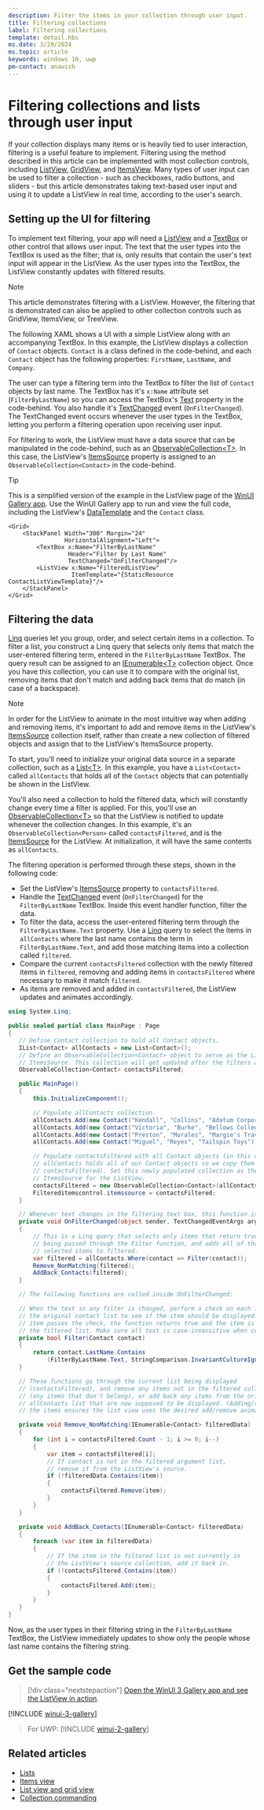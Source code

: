 ```yaml
---
description: Filter the items in your collection through user input.
title: Filtering collections
label: Filtering collections
template: detail.hbs
ms.date: 3/29/2024
ms.topic: article
keywords: windows 10, uwp
pm-contact: anawish
---
```


# Filtering collections and lists through user input

If your collection displays many items or is heavily tied to user interaction, filtering is a useful feature to implement. Filtering using the method described in this article can be implemented with most collection controls, including [ListView](/windows/windows-app-sdk/api/winrt/microsoft.ui.xaml.controls.listview), [GridView](/windows/windows-app-sdk/api/winrt/microsoft.ui.xaml.controls.gridview), and [ItemsView](/windows/windows-app-sdk/api/winrt/microsoft.ui.xaml.controls.itemsview). Many types of user input can be used to filter a collection - such as checkboxes, radio buttons, and sliders - but this article demonstrates taking text-based user input and using it to update a ListView in real time, according to the user's search.

## Setting up the UI for filtering

To implement text filtering, your app will need a [ListView](/windows/windows-app-sdk/api/winrt/microsoft.ui.xaml.controls.listview) and a [TextBox](/windows/windows-app-sdk/api/winrt/microsoft.ui.xaml.controls.textbox) or other control that allows user input. The text that the user types into the TextBox is used as the filter; that is, only results that contain the user's text input will appear in the ListView. As the user types into the TextBox, the ListView constantly updates with filtered results.

> [!NOTE]
> This article demonstrates filtering with a ListView. However, the filtering that is demonstrated can also be applied to other collection controls such as GridView, ItemsView, or TreeView.

The following XAML shows a UI with a simple ListView along with an accompanying TextBox. In this example, the ListView displays a collection of `Contact` objects. `Contact` is a class defined in the code-behind, and each `Contact` object has the following properties: `FirstName`, `LastName`, and `Company`.

The user can type a filtering term into the TextBox to filter the list of `Contact` objects by last name. The TextBox has it's `x:Name` attribute set (`FilterByLastName`) so you can access the TextBox's [Text](/windows/windows-app-sdk/api/winrt/microsoft.ui.xaml.controls.textbox.text) property in the code-behind. You also handle it's [TextChanged](/windows/windows-app-sdk/api/winrt/microsoft.ui.xaml.controls.textbox.textchanged) event (`OnFilterChanged`). The TextChanged event occurs whenever the user types in the TextBox, letting you perform a filtering operation upon receiving user input.

For filtering to work, the ListView must have a data source that can be manipulated in the code-behind, such as an [ObservableCollection\<T>](/dotnet/api/system.collections.objectmodel.observablecollection-1). In this case, the ListView's [ItemsSource](/windows/windows-app-sdk/api/winrt/microsoft.ui.xaml.controls.itemscontrol.itemssource) property is assigned to an `ObservableCollection<Contact>` in the code-behind.

> [!TIP]
> This is a simplified version of the example in the ListView page of the [WinUI Gallery app](#get-the-sample-code). Use the WinUI Gallery app to run and view the full code, including the ListView's [DataTemplate](/windows/windows-app-sdk/api/winrt/microsoft.ui.xaml.datatemplate) and the `Contact` class.

```xaml
<Grid>
    <StackPanel Width="300" Margin="24"
                HorizontalAlignment="Left">
        <TextBox x:Name="FilterByLastName"
                 Header="Filter by Last Name"
                 TextChanged="OnFilterChanged"/>
        <ListView x:Name="FilteredListView"
                  ItemTemplate="{StaticResource ContactListViewTemplate}"/>
    </StackPanel>
</Grid>
```

## Filtering the data

[Linq](/dotnet/csharp/programming-guide/concepts/linq/introduction-to-linq-queries) queries let you group, order, and select certain items in a collection. To filter a list, you construct a Linq query that selects only items that match the user-entered filtering term, entered in the `FilterByLastName` TextBox. The query result can be assigned to an [IEnumerable\<T>](/dotnet/api/system.collections.generic.ienumerable-1) collection object. Once you have this collection, you can use it to compare with the original list, removing items that don't match and adding back items that do match (in case of a backspace).

> [!NOTE]
> In order for the ListView to animate in the most intuitive way when adding and removing items, it's important to add and remove items in the ListView's [ItemsSource](/windows/windows-app-sdk/api/winrt/microsoft.ui.xaml.controls.itemscontrol.itemssource) collection itself, rather than create a new collection of filtered objects and assign that to the ListView's ItemsSource property.

To start, you'll need to initialize your original data source in a separate collection, such as a [List\<T>](/dotnet/api/system.collections.generic.list-1). In this example, you have a `List<Contact>` called `allContacts` that holds all of the `Contact` objects that can potentially be shown in the ListView.

You'll also need a collection to hold the filtered data, which will constantly change every time a filter is applied. For this, you'll use an [ObservableCollection\<T>](/dotnet/api/system.collections.objectmodel.observablecollection-1) so that the ListView is notified to update whenever the collection changes. In this example, it's an `ObservableCollection<Person>` called `contactsFiltered`, and is the [ItemsSource](/windows/windows-app-sdk/api/winrt/microsoft.ui.xaml.controls.itemscontrol.itemssource) for the ListView. At initialization, it will have the same contents as `allContacts`.

The filtering operation is performed through these steps, shown in the following code:

- Set the ListView's [ItemsSource](/windows/windows-app-sdk/api/winrt/microsoft.ui.xaml.controls.itemscontrol.itemssource) property to `contactsFiltered`.
- Handle the [TextChanged](/windows/windows-app-sdk/api/winrt/microsoft.ui.xaml.controls.textbox.textchanged) event (`OnFilterChanged`) for the `FilterByLastName` TextBox. Inside this event handler function, filter the data.
- To filter the data, access the user-entered filtering term through the `FilterByLastName.Text` property. Use a [Linq](/dotnet/csharp/programming-guide/concepts/linq/introduction-to-linq-queries) query to select the items in `allContacts` where the last name contains the term in `FilterByLastName.Text`, and add those matching items into a collection called `filtered`.
- Compare the current `contactsFiltered` collection with the newly filtered items in `filtered`, removing and adding items in `contactsFiltered` where necessary to make it match `filtered`.
- As items are removed and added in `contactsFiltered`, the ListView updates and animates accordingly.

 ```csharp
using System.Linq;

public sealed partial class MainPage : Page
{
    // Define Contact collection to hold all Contact objects.
    IList<Contact> allContacts = new List<Contact>();
    // Define an ObservableCollection<Contact> object to serve as the ListView's
    // ItemsSource. This collection will get updated after the filters are used:
    ObservableCollection<Contact> contactsFiltered;

    public MainPage()
    {
        this.InitializeComponent();

        // Populate allContacts collection.
        allContacts.Add(new Contact("Kendall", "Collins", "Adatum Corporation"));
        allContacts.Add(new Contact("Victoria", "Burke", "Bellows College"));
        allContacts.Add(new Contact("Preston", "Morales", "Margie's Travel"));
        allContacts.Add(new Contact("Miguel", "Reyes", "Tailspin Toys"));

        // Populate contactsFiltered with all Contact objects (in this case,
        // allContacts holds all of our Contact objects so we copy them into
        // contactsFiltered). Set this newly populated collection as the
        // ItemsSource for the ListView.
        contactsFiltered = new ObservableCollection<Contact>(allContacts);
        Filtereditemscontrol.itemssource = contactsFiltered;
    }

    // Whenever text changes in the filtering text box, this function is called:
    private void OnFilterChanged(object sender, TextChangedEventArgs args)
    {
        // This is a Linq query that selects only items that return true after
        // being passed through the Filter function, and adds all of those
        // selected items to filtered.
        var filtered = allContacts.Where(contact => Filter(contact));
        Remove_NonMatching(filtered);
        AddBack_Contacts(filtered);
    }

    // The following functions are called inside OnFilterChanged:

    // When the text in any filter is changed, perform a check on each item in
    // the original contact list to see if the item should be displayed. If the
    // item passes the check, the function returns true and the item is added to
    // the filtered list. Make sure all text is case-insensitive when comparing.
    private bool Filter(Contact contact)
    {
        return contact.LastName.Contains
            (FilterByLastName.Text, StringComparison.InvariantCultureIgnoreCase);
    }

    // These functions go through the current list being displayed
    // (contactsFiltered), and remove any items not in the filtered collection
    // (any items that don't belong), or add back any items from the original
    // allContacts list that are now supposed to be displayed. (Adding/removing
    // the items ensures the list view uses the desired add/remove animations.)

    private void Remove_NonMatching(IEnumerable<Contact> filteredData)
    {
        for (int i = contactsFiltered.Count - 1; i >= 0; i--)
        {
            var item = contactsFiltered[i];
            // If contact is not in the filtered argument list,
            // remove it from the ListView's source.
            if (!filteredData.Contains(item))
            {
                contactsFiltered.Remove(item);
            }
        }
    }

    private void AddBack_Contacts(IEnumerable<Contact> filteredData)
    {
        foreach (var item in filteredData)
        {
            // If the item in the filtered list is not currently in
            // the ListView's source collection, add it back in.
            if (!contactsFiltered.Contains(item))
            {
                contactsFiltered.Add(item);
            }
        }
    }
}
 ```

Now, as the user types in their filtering string in the `FilterByLastName` TextBox, the ListView immediately updates to show only the people whose last name contains the filtering string.

## Get the sample code

> [!div class="nextstepaction"]
> [Open the WinUI 3 Gallery app and see the ListView in action](winui3gallery:/item/ItemsView).

[!INCLUDE [winui-3-gallery](../../../includes/winui-3-gallery.md)]

> For UWP: [!INCLUDE [winui-2-gallery](../../../includes/winui-2-gallery.md)]


## Related articles

- [Lists](lists.md)
- [Items view](itemsview.md)
- [List view and grid view](listview-and-gridview.md)
- [Collection commanding](collection-commanding.md)
